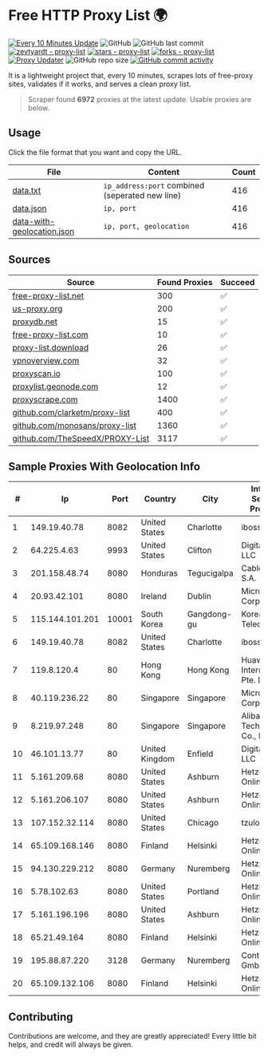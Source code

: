 
# Free HTTP Proxy List 🌍

[![Every 10 Minutes Update](https://github.com/mertguvencli/http-proxy-list/actions/workflows/main.yml/badge.svg?branch=main)](https://github.com/mertguvencli/http-proxy-list/actions/workflows/main.yml)
![GitHub](https://img.shields.io/github/license/mertguvencli/http-proxy-list)
![GitHub last commit](https://img.shields.io/github/last-commit/mertguvencli/http-proxy-list)
[![zevtyardt - proxy-list](https://img.shields.io/static/v1?label=zevtyardt&message=proxy-list&color=blue&logo=github)](https://github.com/zevtyardt/proxy-list "Go to GitHub repo")
[![stars - proxy-list](https://img.shields.io/github/stars/zevtyardt/proxy-list?style=social)](https://github.com/zevtyardt/proxy-list)
[![forks - proxy-list](https://img.shields.io/github/forks/zevtyardt/proxy-list?style=social)](https://github.com/zevtyardt/proxy-list)
[![Proxy Updater](https://github.com/zevtyardt/proxy-list/workflows/Proxy%20Updater/badge.svg)](https://github.com/zevtyardt/proxy-list/actions?query=workflow:"Proxy+Updater")
![GitHub repo size](https://img.shields.io/github/repo-size/zevtyardt/proxy-list)
[![GitHub commit activity](https://img.shields.io/github/commit-activity/m/zevtyardt/proxy-list?logo=commits)](https://github.com/zevtyardt/proxy-list/commits/main)

It is a lightweight project that, every 10 minutes, scrapes lots of free-proxy sites, validates if it works, and serves a clean proxy list.

> Scraper found **6972** proxies at the latest update. Usable proxies are below.

## Usage

Click the file format that you want and copy the URL.

|File|Content|Count|
|----|-------|-----|
|[data.txt](https://raw.githubusercontent.com/mertguvencli/http-proxy-list/main/proxy-list/data.txt)|`ip_address:port` combined (seperated new line)|416|
|[data.json](https://raw.githubusercontent.com/mertguvencli/http-proxy-list/main/proxy-list/data.json)|`ip, port`|416|
|[data-with-geolocation.json](https://raw.githubusercontent.com/mertguvencli/http-proxy-list/main/proxy-list/data-with-geolocation.json)|`ip, port, geolocation`|416|

## Sources

|Source|Found Proxies|Succeed|
|------|-------------|-------|
|[free-proxy-list.net](https://free-proxy-list.net)|300|✅|
|[us-proxy.org](https://www.us-proxy.org)|200|✅|
|[proxydb.net](http://proxydb.net)|15|✅|
|[free-proxy-list.com](https://free-proxy-list.com/?page=&port=&type%5B%5D=http&type%5B%5D=https&up_time=0&search=Search)|10|✅|
|[proxy-list.download](https://www.proxy-list.download/HTTP)|26|✅|
|[vpnoverview.com](https://vpnoverview.com/privacy/anonymous-browsing/free-proxy-servers)|32|✅|
|[proxyscan.io](https://www.proxyscan.io)|100|✅|
|[proxylist.geonode.com](https://proxylist.geonode.com/api/proxy-list?limit=300&page=1&sort_by=lastChecked&sort_type=desc&protocols=http,https)|12|✅|
|[proxyscrape.com](https://api.proxyscrape.com/v2/?request=displayproxies&protocol=http&timeout=10000&country=all&ssl=all&anonymity=all)|1400|✅|
|[github.com/clarketm/proxy-list](https://raw.githubusercontent.com/clarketm/proxy-list/master/proxy-list-raw.txt)|400|✅|
|[github.com/monosans/proxy-list](https://raw.githubusercontent.com/monosans/proxy-list/main/proxies/http.txt)|1360|✅|
|[github.com/TheSpeedX/PROXY-List](https://raw.githubusercontent.com/TheSpeedX/PROXY-List/master/http.txt)|3117|✅|


## Sample Proxies With Geolocation Info

|#|Ip|Port|Country|City|Internet Service Provider|
|-|--|----|-------|----|-------------------------|
|1|149.19.40.78|8082|United States|Charlotte|iboss, inc|
|2|64.225.4.63|9993|United States|Clifton|DigitalOcean, LLC|
|3|201.158.48.74|8080|Honduras|Tegucigalpa|Cablecolor S.A.|
|4|20.93.42.101|8080|Ireland|Dublin|Microsoft Corporation|
|5|115.144.101.201|10001|South Korea|Gangdong-gu|Korea Telecom|
|6|149.19.40.78|8082|United States|Charlotte|iboss, inc|
|7|119.8.120.4|80|Hong Kong|Hong Kong|Huawei International Pte. LTD|
|8|40.119.236.22|80|Singapore|Singapore|Microsoft Corporation|
|9|8.219.97.248|80|Singapore|Singapore|Alibaba (US) Technology Co., Ltd.|
|10|46.101.13.77|80|United Kingdom|Enfield|DigitalOcean, LLC|
|11|5.161.209.68|8080|United States|Ashburn|Hetzner Online GmbH|
|12|5.161.206.107|8080|United States|Ashburn|Hetzner Online GmbH|
|13|107.152.32.114|8080|United States|Chicago|tzulo, inc.|
|14|65.109.168.146|8080|Finland|Helsinki|Hetzner Online GmbH|
|15|94.130.229.212|8080|Germany|Nuremberg|Hetzner Online GmbH|
|16|5.78.102.63|8080|United States|Portland|Hetzner Online GmbH|
|17|5.161.196.196|8080|United States|Ashburn|Hetzner Online GmbH|
|18|65.21.49.164|8080|Finland|Helsinki|Hetzner Online GmbH|
|19|195.88.87.220|3128|Germany|Nuremberg|Contabo GmbH|
|20|65.109.132.106|8080|Finland|Helsinki|Hetzner Online GmbH|



## Contributing

Contributions are welcome, and they are greatly appreciated! Every
little bit helps, and credit will always be given.

